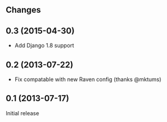 
Changes
-------

0.3 (2015-04-30)
----------------

* Add Django 1.8 support

0.2 (2013-07-22)
----------------

* Fix compatable with new Raven config (thanks @mktums)

0.1 (2013-07-17)
----------------

Initial release
